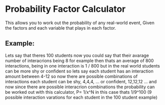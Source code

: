 # Probability Factor Calculator

This allows you to work out the probability of any real-world event, Given the
factors and each variable that plays in each factor.

## Example:

Lets say that theres 100 students now you could say that their avarage number of
interacrions being 8 for example then thats an average of 800 interactions,
being in one interaction is 1 / 800 but in the real world students can be more
shy or confident so lets say each student has an interaction amount between 4-12
so now there are possible combinations of interactions each student can be shy,
4,4,4, ... or confident, 12,12,12 ... and now since there are possible
interacrion combinations the probability can be worked out with this calculator,
P= 1/x^N in this case thats 1/9^100 (9 possible interaction varations for each
student in the 100 student example)
